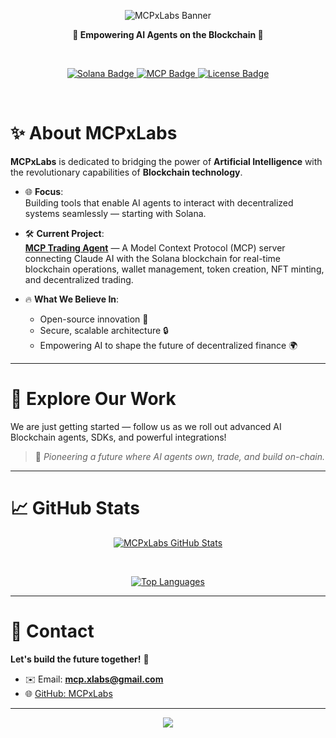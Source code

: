 <p align="center">
  <img src="https://capsule-render.vercel.app/api?type=waving&color=0:7928CA,100:FF0080&height=200&section=header&text=MCPxLabs&fontSize=60&fontAlignY=35&animation=fadeIn&fontColor=ffffff" alt="MCPxLabs Banner"/>
</p>

<p align="center">
  <b>🚀 Empowering AI Agents on the Blockchain 🚀</b>
</p>

<br>

<p align="center">
  <a href="https://github.com/MCPxLabs">
    <img src="https://img.shields.io/badge/Blockchain-Solana-14f195?style=for-the-badge&logo=solana&logoColor=white" alt="Solana Badge"/>
    <img src="https://img.shields.io/badge/AI-Model%20Context%20Protocol-blueviolet?style=for-the-badge&logo=openai&logoColor=white" alt="MCP Badge"/>
    <img src="https://img.shields.io/badge/License-ISC-9cf?style=for-the-badge" alt="License Badge"/>
  </a>
</p>

<br>

# ✨ About MCPxLabs

**MCPxLabs** is dedicated to bridging the power of **Artificial Intelligence** with the revolutionary capabilities of **Blockchain technology**.

- 🌐 **Focus**:  
  Building tools that enable AI agents to interact with decentralized systems seamlessly — starting with Solana.

- 🛠️ **Current Project**:  
  [**MCP Trading Agent**](https://github.com/MCPxLabs/mcpsol) — A Model Context Protocol (MCP) server connecting Claude AI with the Solana blockchain for real-time blockchain operations, wallet management, token creation, NFT minting, and decentralized trading.

- 🔥 **What We Believe In**:  
  - Open-source innovation 🤝  
  - Secure, scalable architecture 🔒  
  - Empowering AI to shape the future of decentralized finance 🌍  

---

# 🌟 Explore Our Work

We are just getting started — follow us as we roll out advanced AI Blockchain agents, SDKs, and powerful integrations!

> 🧠 *Pioneering a future where AI agents own, trade, and build on-chain.*

---

# 📈 GitHub Stats

<p align="center">
  <a href="https://github.com/MCPxLabs">
    <img src="https://github-readme-stats.vercel.app/api?username=MCPxLabs&show_icons=true&theme=radical&hide_title=false&hide_border=true&include_all_commits=true&count_private=true" alt="MCPxLabs GitHub Stats"/>
  </a>
</p>

<br>

<p align="center">
  <a href="https://github.com/MCPxLabs">
    <img src="https://github-readme-stats.vercel.app/api/top-langs/?username=MCPxLabs&layout=compact&theme=radical&hide_border=true" alt="Top Languages"/>
  </a>
</p>

---

# 📩 Contact

**Let's build the future together!** 🚀

- ✉️ Email: **mcp.xlabs@gmail.com**  
- 🌐 [GitHub: MCPxLabs](https://github.com/MCPxLabs)

---

<p align="center">
  <img src="https://capsule-render.vercel.app/api?type=waving&color=0:FF0080,100:7928CA&height=150&section=footer"/>
</p>
